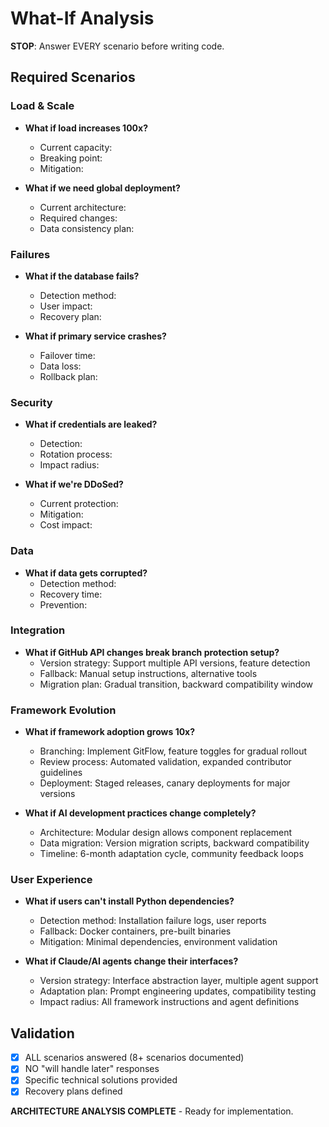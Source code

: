 # What-If Analysis

**STOP**: Answer EVERY scenario before writing code.

## Required Scenarios

### Load & Scale
- **What if load increases 100x?**
  - Current capacity:
  - Breaking point:
  - Mitigation:

- **What if we need global deployment?**
  - Current architecture:
  - Required changes:
  - Data consistency plan:

### Failures
- **What if the database fails?**
  - Detection method:
  - User impact:
  - Recovery plan:

- **What if primary service crashes?**
  - Failover time:
  - Data loss:
  - Rollback plan:

### Security
- **What if credentials are leaked?**
  - Detection:
  - Rotation process:
  - Impact radius:

- **What if we're DDoSed?**
  - Current protection:
  - Mitigation:
  - Cost impact:

### Data
- **What if data gets corrupted?**
  - Detection method:
  - Recovery time:
  - Prevention:

### Integration
- **What if GitHub API changes break branch protection setup?**
  - Version strategy: Support multiple API versions, feature detection
  - Fallback: Manual setup instructions, alternative tools
  - Migration plan: Gradual transition, backward compatibility window

### Framework Evolution
- **What if framework adoption grows 10x?**
  - Branching: Implement GitFlow, feature toggles for gradual rollout
  - Review process: Automated validation, expanded contributor guidelines
  - Deployment: Staged releases, canary deployments for major versions

- **What if AI development practices change completely?**
  - Architecture: Modular design allows component replacement
  - Data migration: Version migration scripts, backward compatibility
  - Timeline: 6-month adaptation cycle, community feedback loops

### User Experience
- **What if users can't install Python dependencies?**
  - Detection method: Installation failure logs, user reports
  - Fallback: Docker containers, pre-built binaries
  - Mitigation: Minimal dependencies, environment validation

- **What if Claude/AI agents change their interfaces?**
  - Version strategy: Interface abstraction layer, multiple agent support
  - Adaptation plan: Prompt engineering updates, compatibility testing
  - Impact radius: All framework instructions and agent definitions

## Validation
- [x] ALL scenarios answered (8+ scenarios documented)
- [x] NO "will handle later" responses
- [x] Specific technical solutions provided
- [x] Recovery plans defined

**ARCHITECTURE ANALYSIS COMPLETE** - Ready for implementation.

